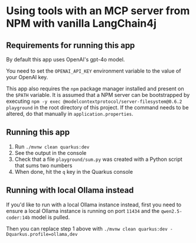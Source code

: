 # Using tools with an MCP server from NPM with vanilla LangChain4j

## Requirements for running this app
By default this app uses OpenAI's gpt-4o model.

You need to set the `OPENAI_API_KEY` environment variable to the value of your OpenAI key.

This app also requires the `npm` package manager installed and present on the `$PATH` variable.
It is assumed that a NPM server can be bootstrapped by executing
`npm -y exec @modelcontextprotocol/server-filesystem@0.6.2 playground` in the root directory of this project.
If the command needs to be altered, do that manually in `application.properties`. 

## Running this app
1. Run `./mvnw clean quarkus:dev`
2. See the output in the console
3. Check that a file `playground/sum.py` was created with a Python script that sums two numbers
4. When done, hit the `q` key in the Quarkus console

## Running with local Ollama instead
If you'd like to run with a local Ollama instance instead, first you need to ensure a local Ollama instance is running on port `11434` and the `qwen2.5-coder:14b` model is pulled.

Then you can replace step 1 above with `./mvnw clean quarkus:dev -Dquarkus.profile=ollama,dev`